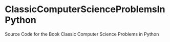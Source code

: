 # ClassicComputerScienceProblemsInPython
Source Code for the Book Classic Computer Science Problems in Python
